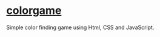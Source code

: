 # <a href="https://asifo1.github.io/colorgame/" target="_blank">colorgame</a>
Simple color finding game using Html, CSS and JavaScript.
